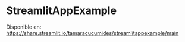 # StreamlitAppExample

Disponible en: https://share.streamlit.io/tamaracucumides/streamlitappexample/main
